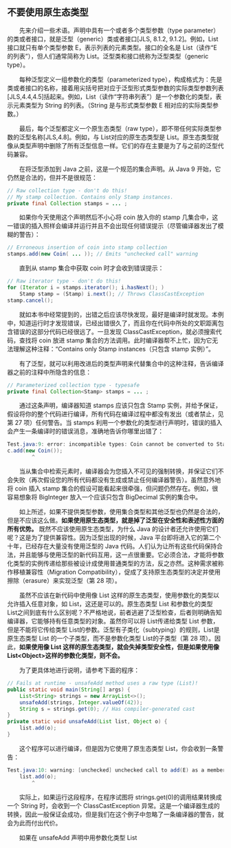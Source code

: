 ## 不要使用原生态类型

&emsp;&emsp;先来介绍一些术语。声明中具有一个或者多个类型参数（type parameter）的类或者接口，就是泛型（generic）类或者接口[JLS, 8.1.2, 9.1.2]。例如，List 接口就只有单个类型参数 E，表示列表的元素类型。接口的全名是 List<E>（读作“E 的列表”），但人们通常简称为 List。泛型类和接口统称为泛型类型（generic type）。

&emsp;&emsp;每种泛型定义一组参数化的类型（parameterized type），构成格式为：先是类或者接口的名称，接着用尖括号把对应于泛型形式类型参数的实际类型参数列表[JLS,4.4,4.5]括起来。例如，List<String>（读作“字符串列表”）是一个参数化的类型，表示元素类型为 String 的列表。（String 是与形式类型参数 E 相对应的实际类型参数。）

&emsp;&emsp;最后，每个泛型都定义一个原生态类型（raw type），即不带任何实际类型参数的泛型名称[JLS,4.8]。例如，与 List<E>对应的原生态类型是 List。原生态类型就像从类型声明中删除了所有泛型信息一样。它们的存在主要是为了与之前的泛型代码兼容。

&emsp;&emsp;在将泛型添加到 Java 之前，这是一个规范的集合声明。从 Java 9 开始，它仍然是合法的，但并不是很规范：

```java
// Raw collection type - don't do this!
// My stamp collection. Contains only Stamp instances.
private final Collection stamps = ... ;
```

&emsp;&emsp;如果你今天使用这个声明然后不小心将 coin 放入你的 stamp 几集合中，这一错误的插入照样会编译并运行并且不会出现任何错误提示（尽管编译器发出了模糊的警告）：

```java
// Erroneous insertion of coin into stamp collection
stamps.add(new Coin( ... )); // Emits "unchecked call" warning
```

&emsp;&emsp;直到从 stamp 集合中获取 coin 时才会收到错误提示：

```java
// Raw iterator type - don't do this!
for (Iterator i = stamps.iterator(); i.hasNext(); )
    Stamp stamp = (Stamp) i.next(); // Throws ClassCastException
stamp.cancel();
```

&emsp;&emsp;就如本书中经常提到的，出错之后应该尽快发现，最好是编译时就发现。本例中，知道运行时才发现错误，已经出错很久了，而且你在代码中所处的文职距离包含错误的这部分代码已经很远了。一旦发现 ClassCastException，就必须搜索代码，查找将 coin 放进 stamp 集合的方法调用。此时编译器帮不上忙，因为它无法理解这种注释：“Contains only Stamp instances（只包含 stamp 实例）”。

&emsp;&emsp;有了泛型，就可以利用改进后的类型声明来代替集合中的这种注释，告诉编译器之前的注释中所隐含的信息：

```java
// Parameterized collection type - typesafe
private final Collection<Stamp> stamps = ... ;
```

&emsp;&emsp;通过这条声明，编译器知道 stamps 应该只包含 Stamp 实例，并给予保证，假设将你的整个代码进行编译，所有代码在编译过程中都没有发出（或者禁止，见第 27 项）任何警告。当 stamps 利用一个参数化的类型进行声明时，错误的插入会产生一条编译时的错误消息，准确地告诉你哪里出错了：

```java
Test.java:9: error: incompatible types: Coin cannot be converted to Stamp
c.add(new Coin());
        ^
```

&emsp;&emsp;当从集合中检索元素时，编译器会为您插入不可见的强制转换，并保证它们不会失败（再次假设您的所有代码都没有生成或禁止任何编译器警告）。虽然意外地将 coin 插入 stamp 集合的假设可能看起来很牵强，但问题仍然存在。例如，很容易想象将 BigInteger 放入一个应该只包含 BigDecimal 实例的集合中。

&emsp;&emsp;如上所述，如果不提供类型参数，使用集合类型和其他泛型也仍然是合法的，但是不应该这么做。**如果使用原生态类型，就是掉了泛型在安全性和表述性方面的所有优势。** 既然不应该使用原生态类型，为什么 Java 的设计者还允许使用它们呢？这是为了提供兼容性。因为泛型出现的时候，Java 平台即将进入它的第二个十年，已经存在大量没有使用泛型的 Java 代码。人们认为让所有这些代码保持合法，并且能够与使用泛型的新代码互用，这一点很重要。它必须合法，才能将参数化类型的实例传递给那些被设计成使用普通类型的方法，反之亦然。这种需求被称作移植兼容性（Migration Compatibility），促成了支持原生态类型的决定并使用擦除（erasure）来实现泛型（第 28 项）。

&emsp;&emsp;虽然不应该在新代码中使用像 List 这样的原生态类型，使用参数化的类型以允许插入任意对象，如 List<Object>，这还是可以的。原生态类型 List 和参数化的类型 List<Object>之间到底有什么区别呢？不严格地说，前者逃避了泛型检查，后者则明确告知编译器，它能够持有任意类型的对象。虽然你可以将 List<String>传递给类型 List 参数，但是不能将它传给类型 List<Object>的参数。泛型有子类化（subtyping）的规则，List<String>是原生态类型 List 的一个子类型，而不是参数化类型 List<Object>的子类型（第 28 项）。因此，**如果使用像 List 这样的原生态类型，就会失掉类型安全性，但是如果使用像 List\<Object\>这样的参数化类型，则不会。**

&emsp;&emsp;为了更具体地进行说明，请参考下面的程序：

```java
// Fails at runtime - unsafeAdd method uses a raw type (List)!
public static void main(String[] args) {
    List<String> strings = new ArrayList<>();
    unsafeAdd(strings, Integer.valueOf(42));
    String s = strings.get(0); // Has compiler-generated cast
}
private static void unsafeAdd(List list, Object o) {
    list.add(o);
}
```

&emsp;&emsp;这个程序可以进行编译，但是因为它使用了原生态类型 List，你会收到一条警告：

```java
Test.java:10: warning: [unchecked] unchecked call to add(E) as a member of the raw type List
    list.add(o);
        ^
```

&emsp;&emsp;实际上，如果运行这段程序，在程序试图将 strings.get(0)的调用结果转换成一个 String 时，会收到一个 ClassCastException 异常。这是一个编译器生成的转换，因此一般保证会成功，但是我们在这个例子中忽略了一条编译器的警告，就会为此而付出代价。

&emsp;&emsp;如果在 unsafeAdd 声明中用参数化类型 List<Object>代替原生态类型 List，并试着重新编译这段程序，会发现它无法再进行编译了。以下是它的错误消息：

```java
Test.java:5: error: incompatible types: List<String> cannot be converted to List<Object>
unsafeAdd(strings, Integer.valueOf(42));
    ^
```

&emsp;&emsp;在不确定或者不在乎集合中的元素类型的情况下，你也许会使用原生态类型。例如，假设想要编写一个方法，它有两个集合（set），并从中返回它们公有的元素的数量。如果你对泛型还不熟悉的话，可以参考以下方式来编写这种方法：

```java
// Use of raw type for unknown element type - don't do this!
static int numElementsInCommon(Set s1, Set s2) {
    int result = 0;
    for (Object o1 : s1)
        if (s2.contains(o1))
            result++;
    return result;
}
```

&emsp;&emsp;这个方法倒是可以工作，但它使用了原生态类型，这是很危险的。安全的替代方法是使用无限制的通配符类型（unbounded wildcard type）。如果要使用泛型，但不确定或者不关心实际的类型参数，就可以使用一个问号代替。例如，泛型 Set<E>的无限制通配符类型为 Set<?>（读作“某个类型的集合”）。这是最普通的参数化 Set 类型，可以持有任何集合。下面是 numElementsInCommon 方法使用了无限制通配符类型时的情形：

```java
// Uses unbounded wildcard type - typesafe and flexible
static int numElementsInCommon(Set<?> s1, Set<?> s2) { ... }
```

&emsp;&emsp;在无限制通配类型 Set<?>和原生态类型Set之间有什么区别呢？这个问号真正起到了作用吗？这一点不需要赘述，但是通配符类型是安全的，原生态类型则是不安全的。由于可以将任何元素放进使用原生态类型的集合中，因此很容易破坏该集合的类型约束条件（如119页【原书】的例子中所述的unsafeAdd方法）；但不能将任何元素（除null之外）放到Collection<?>中。如果尝试这么做的话，将会产生一条像这样的编译时错误消息：

```java
WildCard.java:13: error: incompatible types: String cannot be converted to CAP#1
    c.add("verboten");
        ^
where CAP#1 is a fresh type-variable: CAP#1 extends Object from capture of ?
```

&emsp;&emsp;无可否认，这个错误消息留下了一下期望的东西，但是编译器已经尽到了它的职责，防止你破坏集合的类型约束条件。你不仅无法将任何元素（除了 null 之外）放进 Collection<?>中，而且根本无法猜测你会得到哪种类型的对象。要是无法接受这些限制，就可以使用泛型方法（generic method，第 30 项）或者有限制的通配符类型（bounded wildcard type，第 31 项）。

&emsp;&emsp;不要在代码中使用原生态类型，这条规则有一些小小的例外。**在类文字（class literal）中必须使用原生态类型。** 规范不允许使用参数化类型（虽然允许数组类型和基本类型）[JLS, 15.8.2]。换句话说，List.class，String[].class 和 int.class 都合法，但是 List<String.class>和 List<?>.class 则不合法。

&emsp;&emsp;这条规则的第二个例外与 instanceof 操作符有关。由于泛型信息可以在运行时被擦除，因此在参数化类型而非无限制通配符类型上使用 instanceof 操作符石非法的。用无限制通配符类型代替原生态类型，对 instanceof 操作符的行为不会产生任何影响。在这种情况下，尖括号（<>）和问号（?）就显得多余了。**下面是利用泛型类使用 instanceof 操作符的首选方法：**

```java
// Legitimate use of raw type - instanceof operator
if (o instanceof Set) { // Raw type
    Set<?> s = (Set<?>) o; // Wildcard type
    ...
}
```

&emsp;&emsp;注意，一旦确定这个 o 是个 Set，就必须将它转换成通配符类型 Set<?>，而不是转换成原生类型 Set。这是个受检的（checked）转换，因此不会导致编译时警告。

&emsp;&emsp;总之，使用原生态类型会在运行时导致异常，因此不要在代码中使用它们。原生态类型只是为了与引入泛型之前的遗留代码进行兼容和互用而提供的。让我们做个快速的回顾：Set<Object>是个参数化类型，表示可以包含任何对象类型的一个集合；Set<?>则是一个通配符类型，表示只能包含某种位置对象类型的一个集合；Set 则是个原生态类型，它脱离了泛型系统。前两种是安全的，最后一种不安全。

&emsp;&emsp;为了便于快速参考，本项中介绍的术语（以及本章后面介绍的一些术语）总结在下表中：

| 术语             | 示例                             | 所在项       |
| ---------------- | -------------------------------- | ------------ |
| 参数化的类型     | List<String>                     | 第 26 项     |
| 实际类型参数     | String                           | 第 26 项     |
| 泛型             | List<E>                          | 第 26、29 项 |
| 形式类型参数     | E                                | 第 26 项     |
| 无限制通配符类型 | List<?>                          | 第 26 项     |
| 原生态类型       | List                             | 第 26 项     |
| 有限制类型参数   | \<E extends Number>              | 第 29 项     |
| 递归类型限制     | <T extends Comparable<T>>        | 第 30 项     |
| 有限制通配符类型 | List<? extends Number>           | 第 31 项     |
| 泛型方法         | static <E> List<E> asList(E[] a) | 第 30 项     |
| 类型令牌         | String.class                     | 第 33 项     |

> - [第 25 项：限制源文件为单个顶级类](https://gitee.com/lin-mt/effective-java-third-edition/blob/master/第04章：类和接口/第25项：限制源文件只有一个顶级类.md)
> - [第 27 项：消除非受检的警告](https://gitee.com/lin-mt/effective-java-third-edition/blob/master/第05章：泛型/第27项：消除非受检警告.md)
